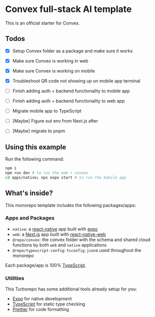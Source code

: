 # Convex full-stack AI template

This is an official starter for Convex.

## Todos

- [x] Setup Convex folder as a package and make sure it works
- [x] Make sure Convex is working in web
- [x] Make sure Convex is working on mobile
- [x] Troubleshoot QR code not showing up on mobile app terminal

- [ ] Finish adding auth + backend functionality to mobile app
- [ ] Finish adding auth + backend functionality to web app
- [ ] Migrate mobile app to TypeScript
- [ ] [Maybe] Figure out env from Next.js after
- [ ] [Maybe] migrate to pnpm

## Using this example

Run the following command:

```sh
npm i
npm run dev # to run the web + convex
cd apps/native; npx expo start # to run the mobile app
```

## What's inside?

This monorepo template includes the following packages/apps:

### Apps and Packages

- `native`: a [react-native](https://reactnative.dev/) app built with [expo](https://docs.expo.dev/)
- `web`: a [Next.js](https://nextjs.org/) app built with [react-native-web](https://necolas.github.io/react-native-web/)
- `@repo/convex`: the convex folder with the schema and shared cloud functions by both `web` and `native` applications
- `@repo/typescript-config`: `tsconfig.json`s used throughout the monorepo

Each package/app is 100% [TypeScript](https://www.typescriptlang.org/).

### Utilities

This Turborepo has some additional tools already setup for you:

- [Expo](https://docs.expo.dev/) for native development
- [TypeScript](https://www.typescriptlang.org/) for static type checking
- [Prettier](https://prettier.io) for code formatting
